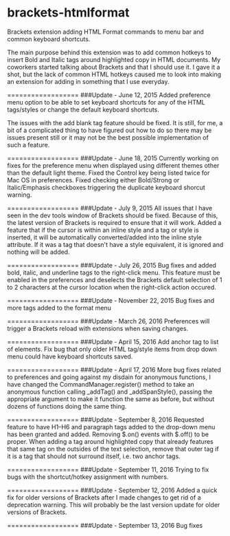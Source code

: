 brackets-htmlformat
==================

Brackets extension adding HTML Format commands to menu bar and common keyboard shortcuts.

The main purpose behind this extension was to add common hotkeys to insert Bold and Italic 
tags around highlighted copy in HTML documents. My coworkers started talking about Brackets 
and that I should use it. I gave it a shot, but the lack of common HTML hotkeys caused me to 
look into making an extension for adding in something that I use everyday.

==================
###Update - June 12, 2015
Added preference menu option to be able to set keyboard shortcuts for any of the HTML tags/styles 
or change the default keyboard shortcuts.

The issues with the add blank tag feature should be fixed. It is still, for me, a bit of a 
complicated thing to have figured out how to do so there may be issues present still or it 
may not be the best possible implementation of such a feature.

==================
###Update - June 18, 2015
Currently working on fixes for the preference menu when displayed using different themes other 
than the default light theme. Fixed the Control key being listed twice for Mac OS in preferences.
Fixed checking either Bold/Strong or Italic/Emphasis checkboxes triggering the duplicate 
keyboard shorcut warning.

==================
###Update - July 9, 2015
All issues that I have seen in the dev tools window of Brackets should be fixed. Because of 
this, the latest version of Brackets is required to ensure that it will work. Added a feature
that if the cursor is within an inline style and a tag or style is inserted, it will be 
automatically converted/added into the inline style attribute. If it was a tag that 
doesn't have a style equivalent, it is ignored and nothing will be added.

==================
###Update - July 26, 2015
Bug fixes and added bold, italic, and underline tags to the right-click menu. This feature must 
be enabled in the preferences and deselects the Brackets default selection of 1 to 2 characters 
at the cursor location when the right-click action occured.

==================
###Update - November 22, 2015
Bug fixes and more tags added to the format menu

==================
###Update - March 26, 2016
Preferences will trigger a Brackets reload with extensions when saving changes.

==================
###Update - April 15, 2016
Add anchor tag to list of elements. Fix bug that only older HTML tag/style items from drop down menu
could have keyboard shortcuts saved.

==================
###Update - April 17, 2016
More bug fixes related to preferences and going against my disdain for anonymous functions, I have 
changed the CommandManager.register() method to take an anonymous function calling _addTag() and 
_addSpanStyle(), passing the appropriate argument to make it function the same as before, but 
without dozens of functions doing the same thing.

==================
###Update - September 8, 2016
Requested feature to have H1–H6 and paragraph tags added to the drop-down menu has been granted and added.
Removing $.on() events with $.off() to be proper. When adding a tag around highlighted copy that already 
features that same tag on the outsides of the text selection, remove that outer tag if it is a tag that 
should not surround itself, i.e. two anchor tags.

==================
###Update - September 11, 2016
Trying to fix bugs with the shortcut/hotkey assignment with numbers.

==================
###Update - September 12, 2016
Added a quick fix for older versions of Brackets after I made changes to get rid of a deprecation warning.
This will probably be the last version update for older versions of Brackets.

==================
###Update - September 13, 2016
Bug fixes
